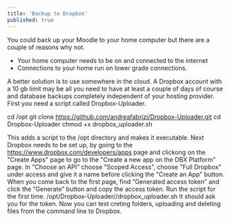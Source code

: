 ```yaml
---
title: 'Backup to Dropbox'
published: true
---
```


You could back up your Moodle to your home computer but there are a couple of reasons why not.
* Your home computer needs to be on and connected to the internet 
* Connections to your home run on lower grade connections.

A better solution is to use somewhere in the cloud. A Dropbox account with a 10 gb limit may be all you need to have at least a couple of days of course and database backups completely independent of your hosting provider. 
First you need a script called Dropbox-Uploader. 

cd /opt
git clone https://github.com/andreafabrizi/Dropbox-Uploader.git
cd Dropbox-Uploader
chmod +x dropbox_uploader.sh

This adds a script to the /opt directory and makes it executable.
Next Dropbox needs to be set up, by going to the https://www.dropbox.com/developers/apps page and clickong on the "Create Apps" page to go to the "Create a new app on the DBX Platform" page.
In "Choose an API" choose "Scoped Access", choose "Full Dropbox" under access and give it a name before clicking the "Create an App" button.
When you come back to the first page, find “Generated access token” and click the “Generate” button and copy the access token.
Run the script for the first time.
/opt/Dropbox-Uploader//dropbox_uploader.sh
It should ask you for the token.
Now you can test creting folders, uploading and deleting files from the command line to Dropbox.




